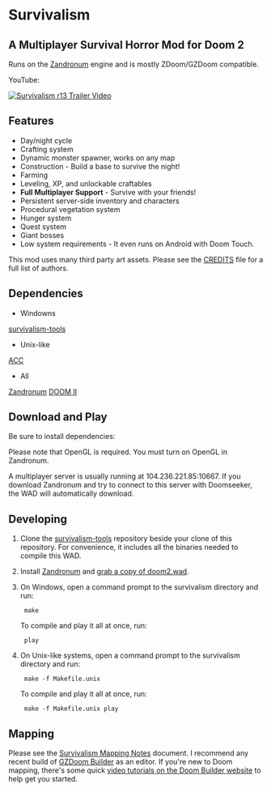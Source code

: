 # Survivalism
## A Multiplayer Survival Horror Mod for Doom 2
Runs on the [Zandronum](http://www.zandronum.com) engine and is mostly ZDoom/GZDoom compatible.


YouTube:

[![Survivalism r13 Trailer Video](http://img.youtube.com/vi/ZM7FsSJpVac/0.jpg)](http://www.youtube.com/watch?v=ZM7FsSJpVac)

## Features

- Day/night cycle
- Crafting system
- Dynamic monster spawner, works on any map
- Construction - Build a base to survive the night!
- Farming
- Leveling, XP, and unlockable craftables
- **Full Multiplayer Support** - Survive with your friends!
- Persistent server-side inventory and characters
- Procedural vegetation system
- Hunger system
- Quest system
- Giant bosses
- Low system requirements - It even runs on Android with Doom Touch.

This mod uses many third party art assets. Please see the [CREDITS](src/CREDITS) file for a full list of authors.

## Dependencies

- Windowns

[survivalism-tools](https://www.github.com/asantoni/survivalism-tools)

- Unix-like

[ACC](http://www.github.com/rheit/acc)

- All

[Zandronum](https://bitbucket.org/Torr_Samaho/zandronum-stable)
[DOOM II](https://github.com/dgeng/iwad)


## Download and Play

Be sure to install dependencies:

Please note that OpenGL is required. You must turn on OpenGL in Zandronum.

A multiplayer server is usually running at 104.236.221.85:10667. If you download Zandronum and try to connect to this server with Doomseeker, the WAD will automatically download.

## Developing

1. Clone the [survivalism-tools](https://www.github.com/asantoni/survivalism-tools) repository beside your clone of this repository. For convenience, it includes all the binaries needed to compile this WAD.

2. Install [Zandronum](http://www.zandronum.com) and [grab a copy of doom2.wad](https://github.com/dgeng/iwad). 

3. On Windows, open a command prompt to the survivalism directory and run:

        make
    
    To compile and play it all at once, run:

        play
        
3. On Unix-like systems, open a command prompt to the survivalism directory and run:

        make -f Makefile.unix
    
   To compile and play it all at once, run:

        make -f Makefile.unix play
        

## Mapping

Please see the [Survivalism Mapping Notes](Surivalism%20Mapping%20Notes.txt) document. I recommend any recent build of [GZDoom Builder](http://devbuilds.drdteam.org/doombuilder2-gzdb/) as an editor. If you're new to Doom mapping, there's some quick [video tutorials on the Doom Builder website](http://doombuilder.com/index.php?p=tutorials) to help get you started.
